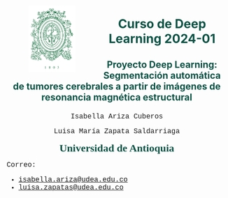 <p><img alt="udeA logo" height="150px" src="https://github.com/freddyduitama/images/blob/master/logo.png?raw=true" align="left" hspace="50px" vspace="0px" style="width:107px;height:152px;"></p>
<h1><font color='0B5345'> <center>
Curso de Deep Learning 2024-01 </center></font></h1>
<h2><font color='0B5345'> <center>
Proyecto Deep Learning: Segmentación automática de tumores cerebrales a partir de imágenes de resonancia magnética estructural </center></font></h2>
<h3><font color='0B5345'> <center>
</center></font></h3>
<font  face="Courier New" size="3">
<p1><center> Isabella Ariza Cuberos   </center></p1>

<p2><center> Luisa María Zapata Saldarriaga</center></p2>

<p3><center><b><font color='0B5345' face="Lucida Calligraphy,Comic Sans MS,Lucida Console" size="5">Universidad de Antioquia</font></b> </center></p3>

Correo: 
* isabella.ariza@udea.edu.co
* luisa.zapatas@udea.edu.co
